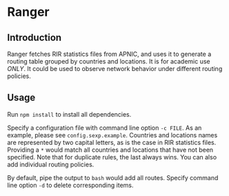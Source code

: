 # Ranger

## Introduction

Ranger fetches RIR statistics files from APNIC, and uses it to generate a routing table grouped by countries and locations. It is for academic use *ONLY*. It could be used to observe network behavior under different routing policies.

## Usage

Run `npm install` to install all dependencies.

Specify a configuration file with command line option `-c FILE`. As an example, please see `config.sexp.example`. Countries and locations names are represented by two capital letters, as is the case in RIR statistics files. Providing a `*` would match all countries and locations that have not been specified. Note that for duplicate rules, the last always wins. You can also add individual routing policies.

By default, pipe the output to `bash` would add all routes. Specify command line option `-d` to delete corresponding items.
